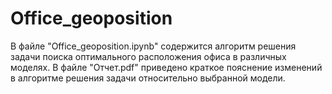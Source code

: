 # Office_geoposition

В файле "Office_geoposition.ipynb" содержится алгоритм решения задачи поиска оптимального расположения офиса в различных моделях. В файле "Отчет.pdf" приведено краткое пояснение изменений в алгоритме решения задачи относительно выбранной модели.
